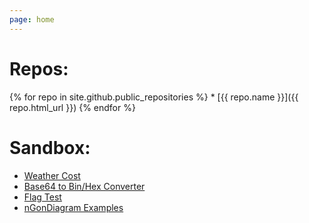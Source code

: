 ```yaml
---
page: home
---
```

<h1>Repos:</h1>
{% for repo in site.github.public_repositories %}
  * [{{ repo.name }}]({{ repo.html_url }})
{% endfor %}
<h1>Sandbox:</h1>
<ul>
	<li><a href="weather-forecast/weather_cost.html">Weather Cost</a></li>
	<li><a href="base64-to-hex/base64_to_bin.html">Base64 to Bin/Hex Converter</a></li>
	<li><a href="flag-test/flag_test.html">Flag Test</a></li>
    <li><a href="n-gon-diagram-examples/index.html">nGonDiagram Examples</a></li>
</ul>
